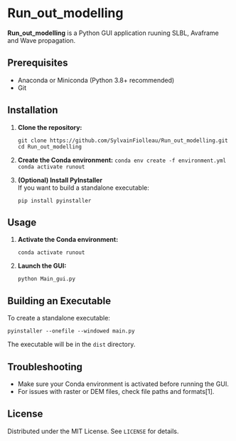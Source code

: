 # Run_out_modelling

**Run_out_modelling** is a Python GUI application ruuning SLBL, Avaframe and Wave propagation.

## Prerequisites

- Anaconda or Miniconda (Python 3.8+ recommended)
- Git

## Installation

1. **Clone the repository:**
    ```
    git clone https://github.com/SylvainFiolleau/Run_out_modelling.git
    cd Run_out_modelling
    ```

2. **Create the Conda environment:**
        ```
        conda env create -f environment.yml
        conda activate runout
        ```
3. **(Optional) Install PyInstaller**  
   If you want to build a standalone executable:
    ```
    pip install pyinstaller
    ```

## Usage

1. **Activate the Conda environment:**
    ```
    conda activate runout
    ```

2. **Launch the GUI:**
    ```
    python Main_gui.py
    ```

## Building an Executable

To create a standalone executable:

```
pyinstaller --onefile --windowed main.py
```

The executable will be in the `dist` directory.

## Troubleshooting

- Make sure your Conda environment is activated before running the GUI.
- For issues with raster or DEM files, check file paths and formats[1].

## License

Distributed under the MIT License. See `LICENSE` for details.
